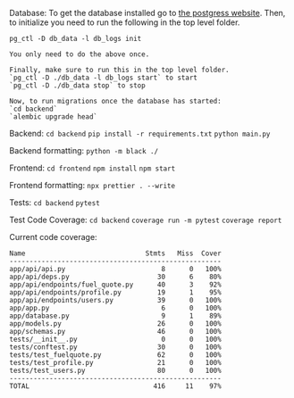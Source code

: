 Database:
    To get the database installed go to [the postgress website](https://www.postgresql.org/download/).
    Then, to initialize you need to run the following in the top level folder.
    
    pg_ctl -D db_data -l db_logs init
    
    You only need to do the above once.

    Finally, make sure to run this in the top level folder.
    `pg_ctl -D ./db_data -l db_logs start` to start
    `pg_ctl -D ./db_data stop` to stop

    Now, to run migrations once the database has started:
    `cd backend`
    `alembic upgrade head`

Backend:
    `cd backend`
    `pip install -r requirements.txt`
    `python main.py`

Backend formatting:
    `python -m black ./`

Frontend:
    `cd frontend`
    `npm install`
    `npm start`

Frontend formatting:
    `npx prettier . --write`

Tests:
    `cd backend`
    `pytest`

Test Code Coverage:
    `cd backend`
    `coverage run -m pytest`
    `coverage report`

Current code coverage:
```
Name                              Stmts   Miss  Cover
-----------------------------------------------------
app/api/api.py                        8      0   100%
app/api/deps.py                      30      6    80%
app/api/endpoints/fuel_quote.py      40      3    92%
app/api/endpoints/profile.py         19      1    95%
app/api/endpoints/users.py           39      0   100%
app/app.py                            6      0   100%
app/database.py                       9      1    89%
app/models.py                        26      0   100%
app/schemas.py                       46      0   100%
tests/__init__.py                     0      0   100%
tests/conftest.py                    30      0   100%
tests/test_fuelquote.py              62      0   100%
tests/test_profile.py                21      0   100%
tests/test_users.py                  80      0   100%
-----------------------------------------------------
TOTAL                               416     11    97%
```